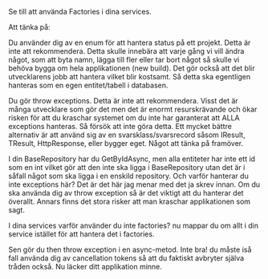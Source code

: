 Se till att använda Factories i dina services. 





Att tänka på:

Du använder dig av en enum för att hantera status på ett projekt. Detta är inte att rekommendera. Detta skulle innebära att varje gång vi vill ändra något, som att byta namn, lägga till fler eller tar bort något så skulle vi behöva bygga om hela applikationen (new build). Det gör också att det blir utvecklarens jobb att hantera vilket blir kostsamt. Så detta ska egentligen hanteras som en egen entitet/tabell i databasen.



Du gör throw exceptions. Detta är inte att rekommendera. Visst det är många utvecklare som gör det men det är enormt resurskrävande och ökar risken för att du kraschar systemet om du inte har garanterat att ALLA exceptions hanteras. Så försök att inte göra detta. Ett mycket bättre alternativ är att använd sig av en svarsklass/svarsrecord såsom IResult, TResult, HttpResponse, eller bygger eget. Något att tänka på framöver.



I din BaseRepository har du GetByIdAsync, men alla entiteter har inte ett id som en int vilket gör att den inte ska ligga i BaseRepository utan det är i såfall något som ska ligga i en enskild repository. Och varför hanterar du inte exceptions här? Det är det här jag menar med det ja skrev innan. Om du ska använda dig av throw exception så är det viktigt att du hanterar det överallt. Annars finns det stora risker att man kraschar applikationen som sagt.



I dina services varför använder du inte factories? nu mappar du om allt i din service istället för att hantera det i factories.



Sen gör du then throw exception i en async-metod. Inte bra! du måste iså fall använda dig av cancellation tokens så att du faktiskt avbryter själva tråden också. Nu läcker ditt applikation minne.